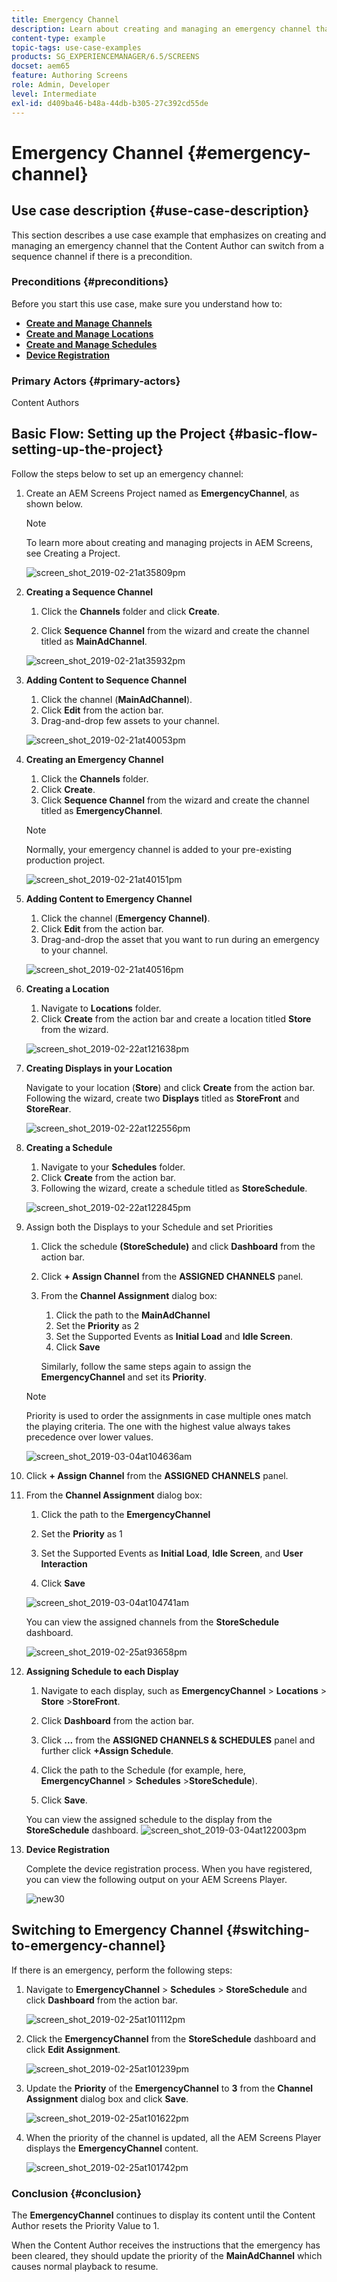```yaml
---
title: Emergency Channel
description: Learn about creating and managing an emergency channel that the Content Author can switch from a sequence channel if there is a precondition.
content-type: example
topic-tags: use-case-examples
products: SG_EXPERIENCEMANAGER/6.5/SCREENS
docset: aem65
feature: Authoring Screens
role: Admin, Developer
level: Intermediate
exl-id: d409ba46-b48a-44db-b305-27c392cd55de
---
```

# Emergency Channel {#emergency-channel}

## Use case description {#use-case-description}

This section describes a use case example that emphasizes on creating and managing an emergency channel that the Content Author can switch from a sequence channel if there is a precondition.

### Preconditions {#preconditions}

Before you start this use case, make sure you understand how to:

* **[Create and Manage Channels](managing-channels.md)**
* **[Create and Manage Locations](managing-locations.md)**
* **[Create and Manage Schedules](managing-schedules.md)**
* **[Device Registration](device-registration.md)**

### Primary Actors {#primary-actors}

Content Authors

## Basic Flow: Setting up the Project {#basic-flow-setting-up-the-project}

Follow the steps below to set up an emergency channel:

1. Create an AEM Screens Project named as **EmergencyChannel**, as shown below.

   >[!NOTE]
   >To learn more about creating and managing projects in AEM Screens, see Creating a Project.

   ![screen_shot_2019-02-21at35809pm](assets/screen_shot_2019-02-21at35809pm.png)

1. **Creating a Sequence Channel**

    1. Click the **Channels** folder and click **Create**.

    1. Click **Sequence Channel** from the wizard and create the channel titled as **MainAdChannel**.

   ![screen_shot_2019-02-21at35932pm](assets/screen_shot_2019-02-21at35932pm.png)

1. **Adding Content to Sequence Channel**

    1. Click the channel (**MainAdChannel**).
    1. Click **Edit** from the action bar.
    1. Drag-and-drop few assets to your channel.

   ![screen_shot_2019-02-21at40053pm](assets/screen_shot_2019-02-21at40053pm.png)

1. **Creating an Emergency Channel**

    1. Click the **Channels** folder.
    1. Click **Create**.
    1. Click **Sequence Channel** from the wizard and create the channel titled as **EmergencyChannel**.

   >[!NOTE]
   >
   >Normally, your emergency channel is added to your pre-existing production project.

   ![screen_shot_2019-02-21at40151pm](assets/screen_shot_2019-02-21at40151pm.png)

1. **Adding Content to Emergency Channel**

    1. Click the channel (**Emergency Channel)**.
    1. Click **Edit** from the action bar. 
    1. Drag-and-drop the asset that you want to run during an emergency to your channel.

   ![screen_shot_2019-02-21at40516pm](assets/screen_shot_2019-02-21at40516pm.png)

1. **Creating a Location**

    1. Navigate to **Locations** folder.
    1. Click **Create** from the action bar and create a location titled **Store** from the wizard.

   ![screen_shot_2019-02-22at121638pm](assets/screen_shot_2019-02-22at121638pm.png)

1. **Creating Displays in your Location**

   Navigate to your location (**Store**) and click **Create** from the action bar. Following the wizard, create two **Displays** titled as **StoreFront** and **StoreRear**.

   ![screen_shot_2019-02-22at122556pm](assets/screen_shot_2019-02-22at122556pm.png)

1. **Creating a Schedule**

    1. Navigate to your **Schedules** folder.
    1. Click **Create** from the action bar. 
    1. Following the wizard, create a schedule titled as **StoreSchedule**.

   ![screen_shot_2019-02-22at122845pm](assets/screen_shot_2019-02-22at122845pm.png)

1. Assign both the Displays to your Schedule and set Priorities

    1. Click the schedule **(StoreSchedule)** and click **Dashboard** from the action bar.

    1. Click **+ Assign Channel** from the **ASSIGNED CHANNELS** panel.

    1. From the **Channel Assignment** dialog box:

        1. Click the path to the **MainAdChannel**
        1. Set the **Priority** as 2
        1. Set the Supported Events as **Initial Load** and **Idle Screen**.
        1. Click **Save**

       Similarly, follow the same steps again to assign the **EmergencyChannel** and set its **Priority**.

   >[!NOTE]
   >
   >Priority is used to order the assignments in case multiple ones match the playing criteria. The one with the highest value always takes precedence over lower values.

   ![screen_shot_2019-03-04at104636am](assets/screen_shot_2019-03-04at104636am.png)

1. Click **+ Assign Channel** from the **ASSIGNED CHANNELS** panel.

1. From the **Channel Assignment** dialog box:

    1. Click the path to the **EmergencyChannel**
    1. Set the **Priority** as 1

    1. Set the Supported Events as **Initial Load**, **Idle Screen**, and **User Interaction**

    1. Click **Save**

   ![screen_shot_2019-03-04at104741am](assets/screen_shot_2019-03-04at104741am.png)

   You can view the assigned channels from the **StoreSchedule** dashboard.

   ![screen_shot_2019-02-25at93658pm](assets/screen_shot_2019-02-25at93658pm.png)

1. **Assigning Schedule to each Display**

    1. Navigate to each display, such as **EmergencyChannel** > **Locations** > **Store** >**StoreFront**.

    1. Click **Dashboard** from the action bar.
    1. Click **...** from the **ASSIGNED CHANNELS & SCHEDULES** panel and further click **+Assign Schedule**.

    1. Click the path to the Schedule (for example, here, **EmergencyChannel** > **Schedules** >**StoreSchedule**).

    1. Click **Save**.

   You can view the assigned schedule to the display from the **StoreSchedule** dashboard.
   ![screen_shot_2019-03-04at122003pm](assets/screen_shot_2019-03-04at122003pm.png)

1. **Device Registration**

   Complete the device registration process. When you have registered, you can view the following output on your AEM Screens Player.

   ![new30](assets/new30.gif)

## Switching to Emergency Channel {#switching-to-emergency-channel}

If there is an emergency, perform the following steps:

1. Navigate to **EmergencyChannel** > **Schedules** > **StoreSchedule** and click **Dashboard** from the action bar.

   ![screen_shot_2019-02-25at101112pm](assets/screen_shot_2019-02-25at101112pm.png)

1. Click the **EmergencyChannel** from the **StoreSchedule** dashboard and click **Edit Assignment**.

   ![screen_shot_2019-02-25at101239pm](assets/screen_shot_2019-02-25at101239pm.png)

1. Update the **Priority** of the **EmergencyChannel** to **3** from the **Channel Assignment** dialog box and click **Save**.

   ![screen_shot_2019-02-25at101622pm](assets/screen_shot_2019-02-25at101622pm.png)

1. When the priority of the channel is updated, all the AEM Screens Player displays the **EmergencyChannel** content.

   ![screen_shot_2019-02-25at101742pm](assets/screen_shot_2019-02-25at101742pm.png)

### Conclusion {#conclusion}

The **EmergencyChannel** continues to display its content until the Content Author resets the Priority Value to 1.

When the Content Author receives the instructions that the emergency has been cleared, they should update the priority of the **MainAdChannel** which causes normal playback to resume.
